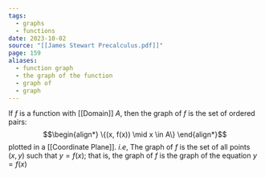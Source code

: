 ```yaml
---
tags:
  - graphs
  - functions
date: 2023-10-02
source: "[[James Stewart Precalculus.pdf]]"
page: 159
aliases:
  - function graph
  - the graph of the function
  - graph of
  - graph
---
```

If $f$ is a function with [[Domain]] $A$, then the graph of $f$ is the set of ordered pairs:
$$\begin{align*}
\{(x, f(x)) \mid x \in A\}
\end{align*}$$
plotted in a [[Coordinate Plane]]. *i.e*, The graph of $f$ is the set of all points $(x,y)$ such that $y = f(x)$; that is, the graph of $f$ is the graph of the equation $y = f(x)$ 